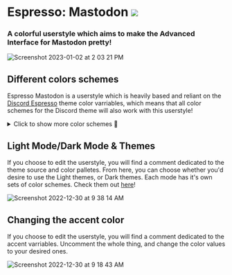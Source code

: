 # Espresso: Mastodon [![](https://img.shields.io/badge/install%20with-stylus-006666?style=flat-square)](https://github.com/SlippingGitty/GarrisonMastodon/raw/main/GarrisonMastodon.user.css)
### A colorful userstyle which aims to make the Advanced Interface for Mastodon pretty!

![Screenshot 2023-01-02 at 2 03 21 PM](https://user-images.githubusercontent.com/76500838/210274184-1e7005b2-4a72-429e-b4e9-5231eedd24f6.png)

## Different colors schemes 
Espresso Mastodon is a userstyle which is heavily based and reliant on the [Discord Espresso](https://github.com/SlippingGittys-Discord-Themes/Espresso-Discord-Theme) theme color varriables, which means that all color schemes for the Discord theme will also work with this userstyle!

<details>
<summary>Click to show more color schemes 🎨</summary>

## Evening
![Screenshot 2022-12-30 at 9 29 11 AM](https://user-images.githubusercontent.com/76500838/210086983-e6a22cac-8c7f-4b73-a800-669650b24ef8.png)

## Material Dark
![Screenshot 2022-12-30 at 9 29 25 AM](https://user-images.githubusercontent.com/76500838/210087027-4da9ea22-d2d1-4b91-b73f-2b160e7aa2f9.png)

## Tokyo Night
![Screenshot 2022-12-30 at 9 29 34 AM](https://user-images.githubusercontent.com/76500838/210087039-a4e06db4-d937-423d-8705-272084a4374d.png)

## ThinkPad
![Screenshot 2022-12-30 at 9 29 42 AM](https://user-images.githubusercontent.com/76500838/210087055-23500c6f-38a4-4748-aa2c-8240297f7af0.png)

## Nord
![Screenshot 2022-12-30 at 9 30 03 AM](https://user-images.githubusercontent.com/76500838/210087068-4100446e-a02a-4d5a-bd49-1aa772590615.png)

## AMOLED
![Screenshot 2022-12-30 at 9 30 19 AM](https://user-images.githubusercontent.com/76500838/210087085-9f31cdac-c99c-4985-b3fa-c0aaf0c441a2.png)

## WackyPomo - [BlueRedBlueYellow](https://github.com/BlueRedBlueYellow)
![Screenshot 2022-12-30 at 9 30 27 AM](https://user-images.githubusercontent.com/76500838/210087109-bef31c28-2450-475b-b128-17c18b9b6926.png)

</details>

## Light Mode/Dark Mode & Themes
If you choose to edit the userstyle, you will find a comment dedicated to the theme source and color palletes. From here, you can choose whether you'd desire to use the Light themes, or Dark themes. Each mode has it's own sets of color schemes. Check them out [here](https://github.com/SlippingGittys-Discord-Themes/Espresso-Discord-Theme/tree/main/themes)!

![Screenshot 2022-12-30 at 9 38 14 AM](https://user-images.githubusercontent.com/76500838/210087492-373c3c84-4dba-40d4-ab3d-29271c178d72.png)

## Changing the accent color
If you choose to edit the userstyle, you will find a comment dedicated to the accent varriables. Uncomment the whole thing, and change the color values to your desired ones.

![Screenshot 2022-12-30 at 9 18 43 AM](https://user-images.githubusercontent.com/76500838/210085837-b34d419d-605d-41eb-ba70-73eeed0ec0fa.png)

